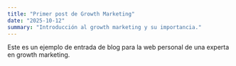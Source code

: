 ```yaml
---
title: "Primer post de Growth Marketing"
date: "2025-10-12"
summary: "Introducción al growth marketing y su importancia."
---
```


Este es un ejemplo de entrada de blog para la web personal de una experta en growth marketing.
